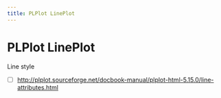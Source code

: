 ```yaml
---
title: PLPlot LinePlot
---
```


# PLPlot LinePlot

Line style
- [ ] http://plplot.sourceforge.net/docbook-manual/plplot-html-5.15.0/line-attributes.html
